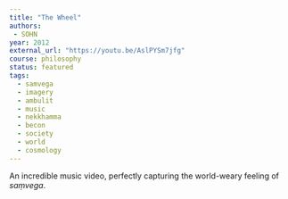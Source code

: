 ```yaml
---
title: "The Wheel"
authors:
 - SOHN
year: 2012
external_url: "https://youtu.be/AslPYSm7jfg"
course: philosophy
status: featured
tags:
  - samvega
  - imagery
  - ambulit
  - music
  - nekkhamma
  - becon
  - society
  - world
  - cosmology
---
```


An incredible music video, perfectly capturing the world-weary feeling of *saṃvega*.
